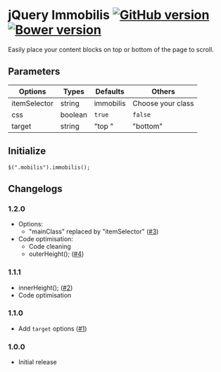 # jQuery Immobilis [![GitHub version](https://badge.fury.io/gh/agenceepsilon%2Fjquery-immobilis.png)](http://badge.fury.io/gh/agenceepsilon%2Fjquery-immobilis) [![Bower version](https://badge.fury.io/bo/jquery-immobilis.png)](http://badge.fury.io/bo/jquery-immobilis)

Easily place your content blocks on top or bottom of the page to scroll.

## Parameters

| Options       | Types   | Defaults  | Others            |
| ------------- | ------- | --------- | ----------------- |
| itemSelector  | string  | immobilis | Choose your class |
| css           | boolean | ``true``  | ``false``         |
| target        | string  | "top "    | "bottom"          |

## Initialize

    $(".mobilis").immobilis();

## Changelogs

### 1.2.0

* Options:
    * "mainClass" replaced by "itemSelector" ([#3](https://github.com/agenceepsilon/jquery-immobilis/issues/3))
* Code optimisation:
    * Code cleaning
    * outerHeight(); ([#4](https://github.com/agenceepsilon/jquery-immobilis/issues/4))

### 1.1.1

* innerHeight(); ([#2](https://github.com/agenceepsilon/jquery-immobilis/issues/2))
* Code optimisation

### 1.1.0

* Add ``target`` options ([#1](https://github.com/agenceepsilon/jquery-immobilis/issues/1))

### 1.0.0

* Initial release